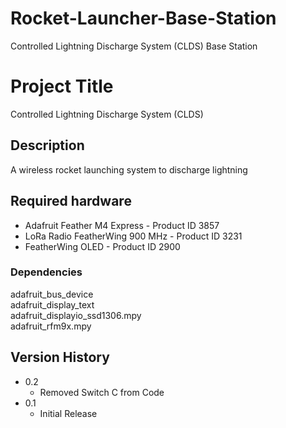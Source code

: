 # Rocket-Launcher-Base-Station
Controlled Lightning Discharge System (CLDS) Base Station

# Project Title
Controlled Lightning Discharge System (CLDS)

## Description

A wireless rocket launching system to discharge lightning

## Required hardware
* Adafruit Feather M4 Express - Product ID 3857
* LoRa Radio FeatherWing 900 MHz - Product ID 3231
* FeatherWing OLED - Product ID 2900

### Dependencies

adafruit_bus_device <br>
adafruit_display_text <br>
adafruit_displayio_ssd1306.mpy <br>
adafruit_rfm9x.mpy <br>

## Version History

* 0.2
    * Removed Switch C from Code
* 0.1
    * Initial Release
